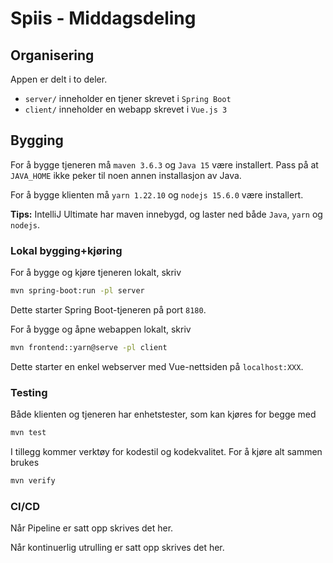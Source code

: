 # Spiis - Middagsdeling

## Organisering

Appen er delt i to deler.
 - `server/` inneholder en tjener skrevet i `Spring Boot`
 - `client/` inneholder en webapp skrevet i `Vue.js 3` 

## Bygging

For å bygge tjeneren må `maven 3.6.3`  og `Java 15` være installert. Pass på at `JAVA_HOME` ikke peker til noen annen installasjon av Java.

For å bygge klienten må `yarn 1.22.10` og `nodejs 15.6.0` være installert.

**Tips:** IntelliJ Ultimate har maven innebygd, og laster ned både `Java`, `yarn` og `nodejs`.

### Lokal bygging+kjøring

For å bygge og kjøre tjeneren lokalt, skriv
``` sh
mvn spring-boot:run -pl server
```
Dette starter Spring Boot-tjeneren på port `8180`.

For å bygge og åpne webappen lokalt, skriv
``` sh
mvn frontend::yarn@serve -pl client
```
Dette starter en enkel webserver med Vue-nettsiden på `localhost:XXX`.

### Testing

Både klienten og tjeneren har enhetstester, som kan kjøres for begge med
``` sh
mvn test
```

I tillegg kommer verktøy for kodestil og kodekvalitet. For å kjøre alt sammen brukes
``` sh
mvn verify
```

### CI/CD

Når Pipeline er satt opp skrives det her.

Når kontinuerlig utrulling er satt opp skrives det her.